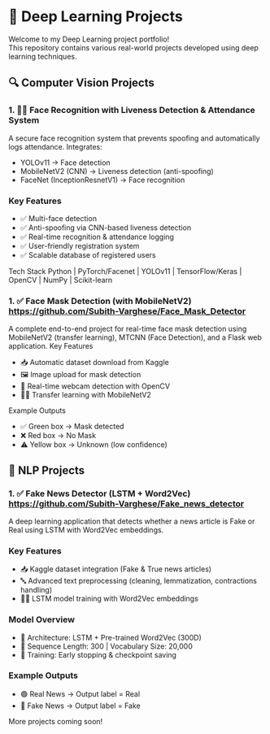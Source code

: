
 # 🤖 Deep Learning Projects

Welcome to my Deep Learning project portfolio!  
This repository contains various real-world projects developed using deep learning techniques.

## 🔍 Computer Vision Projects
### 1. 🧑‍💻 Face Recognition with Liveness Detection & Attendance System

A secure face recognition system that prevents spoofing and automatically logs attendance. Integrates:

- YOLOv11 → Face detection
- MobileNetV2 (CNN) → Liveness detection (anti-spoofing)
- FaceNet (InceptionResnetV1) → Face recognition

### Key Features

- ✅ Multi-face detection
- ✅ Anti-spoofing via CNN-based liveness detection
- ✅ Real-time recognition & attendance logging
- ✅ User-friendly registration system
- ✅ Scalable database of registered users

Tech Stack
Python | PyTorch/Facenet | YOLOv11 | TensorFlow/Keras | OpenCV | NumPy | Scikit-learn

### 1. ✅ Face Mask Detection (with MobileNetV2)  https://github.com/Subith-Varghese/Face_Mask_Detector
A complete end-to-end project for real-time face mask detection using MobileNetV2 (transfer learning), MTCNN (Face Detection), and a Flask web application.
Key Features

 - 📥 Automatic dataset download from Kaggle
 - 🖼️ Image upload for mask detection
 - 🎥 Real-time webcam detection with OpenCV
 - 🧑‍💻 Transfer learning with MobileNetV2

Example Outputs
 - ✅ Green box → Mask detected
 - ❌ Red box → No Mask
 - ⚠️ Yellow box → Unknown (low confidence)

## 🧠 NLP Projects

### 1. ✅ Fake News Detector (LSTM + Word2Vec) https://github.com/Subith-Varghese/Fake_news_detector
A deep learning application that detects whether a news article is Fake or Real using LSTM with Word2Vec embeddings.

### Key Features

- 📥 Kaggle dataset integration (Fake & True news articles)
- 🔤 Advanced text preprocessing (cleaning, lemmatization, contractions handling)
- 🧑‍💻 LSTM model training with Word2Vec embeddings

### Model Overview

- 📐 Architecture: LSTM + Pre-trained Word2Vec (300D)
- 📝 Sequence Length: 300 | Vocabulary Size: 20,000
- 🛑 Training: Early stopping & checkpoint saving

### Example Outputs

- 🟢 Real News → Output label = Real
- 🔴 Fake News → Output label = Fake

  
More projects coming soon!
